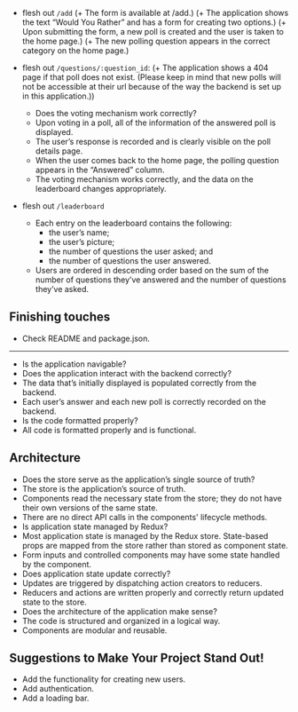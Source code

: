 + flesh out `/add`
  (+ The form is available at /add.)
  (+ The application shows the text “Would You Rather” and has a form for creating two options.)
  (+ Upon submitting the form, a new poll is created and the user is taken to the home page.)
  (+ The new polling question appears in the correct category on the home page.)


+ flesh out `/questions/:question_id`:
  (+ The application shows a 404 page if that poll does not exist. (Please keep in mind that new polls will not be accessible at their url because of the way the backend is set up in this application.))
  + Does the voting mechanism work correctly?
  + Upon voting in a poll, all of the information of the answered poll is displayed.
  + The user’s response is recorded and is clearly visible on the poll details page.
  + When the user comes back to the home page, the polling question appears in the “Answered” column.
  + The voting mechanism works correctly, and the data on the leaderboard changes appropriately.


+ flesh out `/leaderboard`
  + Each entry on the leaderboard contains the following:
    - the user’s name;
    - the user’s picture;
    - the number of questions the user asked; and
    - the number of questions the user answered.
  + Users are ordered in descending order based on the sum of the number of questions they’ve answered and the number of questions they’ve asked.

  


## Finishing touches
+ Check README and package.json.

-----

+ Is the application navigable?
+ Does the application interact with the backend correctly?
+ The data that’s initially displayed is populated correctly from the backend.
+ Each user’s answer and each new poll is correctly recorded on the backend.
+ Is the code formatted properly?
+ All code is formatted properly and is functional.

## Architecture

+ Does the store serve as the application’s single source of truth?
+ The store is the application’s source of truth.
+ Components read the necessary state from the store; they do not have their own versions of the same state.
+ There are no direct API calls in the components' lifecycle methods.
+ Is application state managed by Redux?
+ Most application state is managed by the Redux store. State-based props are mapped from the store rather than stored as component state.
+ Form inputs and controlled components may have some state handled by the component.
+ Does application state update correctly?
+ Updates are triggered by dispatching action creators to reducers.
+ Reducers and actions are written properly and correctly return updated state to the store.
+ Does the architecture of the application make sense?
+ The code is structured and organized in a logical way.
+ Components are modular and reusable.

## Suggestions to Make Your Project Stand Out!
+ Add the functionality for creating new users.
+ Add authentication.
+ Add a loading bar.

